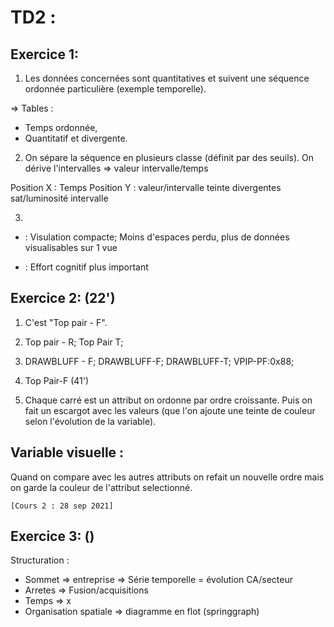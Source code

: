 # TD2 : 

## Exercice 1:

1. Les données concernées sont quantitatives et suivent une séquence ordonnée particulière (exemple temporelle).

=> Tables :
- Temps ordonnée,
- Quantitatif et divergente.

2. On sépare la séquence en plusieurs classe (définit par des seuils). 
On dérive l'intervalles => valeur intervalle/temps

Position X : Temps
Position Y : valeur/intervalle
teinte divergentes
sat/luminosité intervalle

3.
+ : Visulation compacte; Moins d'espaces perdu, plus de données visualisables sur 1 vue 

- : Effort cognitif plus important

## Exercice 2: (22')
1. C'est "Top pair - F".

2. Top pair - R; Top Pair T;
3. DRAWBLUFF - F; DRAWBLUFF-F; DRAWBLUFF-T; VPIP-PF:0x88;
4. Top Pair-F (41')
5. Chaque carré est un attribut on ordonne par ordre croissante. Puis on fait un escargot avec les valeurs (que l'on ajoute une teinte de couleur selon l'évolution de la variable).

Variable visuelle : 
-   

Quand on compare avec les autres attributs on refait un nouvelle ordre mais on garde la couleur de l'attribut selectionné.
    
    [Cours 2 : 28 sep 2021]

## Exercice 3: ()

Structuration :
- Sommet => entreprise => Série temporelle = évolution CA/secteur
- Arretes => Fusion/acquisitions
- Temps => x
- Organisation spatiale => diagramme en flot (springgraph)